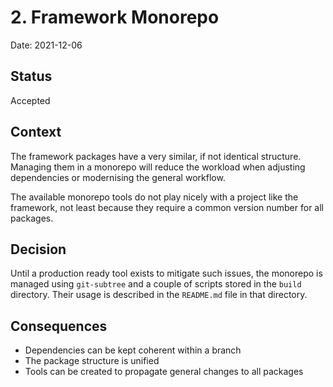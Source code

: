 # 2. Framework Monorepo

Date: 2021-12-06

## Status

Accepted

## Context

The framework packages have a very similar, if not identical structure. Managing them in a monorepo will reduce the
workload when adjusting dependencies or modernising the general workflow.

The available monorepo tools do not play nicely with a project like the framework, not least because they require a
common version number for all packages.

## Decision

Until a production ready tool exists to mitigate such issues, the monorepo is managed using `git-subtree` and a couple
of scripts stored in the `build` directory. Their usage is described in the `README.md` file in that directory.

## Consequences

* Dependencies can be kept coherent within a branch
* The package structure is unified
* Tools can be created to propagate general changes to all packages
